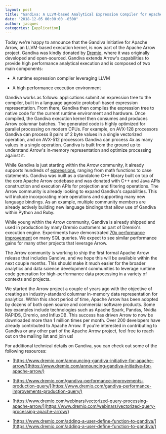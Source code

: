 ```yaml
---
layout: post
title: "Gandiva: A LLVM-based Analytical Expression Compiler for Apache Arrow"
date: "2018-12-05 00:00:00 -0500"
author: jacques
categories: [application]
---
```

<!--
{% comment %}
Licensed to the Apache Software Foundation (ASF) under one or more
contributor license agreements.  See the NOTICE file distributed with
this work for additional information regarding copyright ownership.
The ASF licenses this file to you under the Apache License, Version 2.0
(the "License"); you may not use this file except in compliance with
the License.  You may obtain a copy of the License at

http://www.apache.org/licenses/LICENSE-2.0

Unless required by applicable law or agreed to in writing, software
distributed under the License is distributed on an "AS IS" BASIS,
WITHOUT WARRANTIES OR CONDITIONS OF ANY KIND, either express or implied.
See the License for the specific language governing permissions and
limitations under the License.
{% endcomment %}
-->

Today we're happy to announce that the Gandiva Initiative for Apache Arrow, an
LLVM-based execution kernel, is now part of the Apache Arrow project. Gandiva
was kindly donated by [Dremio](https://www.dremio.com/), where it was
originally developed and open-sourced. Gandiva extends Arrow's capabilities to
provide high performance analytical execution and is composed of two main
components:

* A runtime expression compiler leveraging LLVM

* A high performance execution environment

Gandiva works as follows: applications submit an expression tree to the
compiler, built in a language agnostic protobuf-based expression
representation. From there, Gandiva then compiles the expression tree to native
code for the current runtime environment and hardware. Once compiled, the
Gandiva execution kernel then consumes and produces Arrow columnar batches. The
generated code is highly optimized for parallel processing on modern CPUs. For
example, on AVX-128 processors Gandiva can process 8 pairs of 2 byte values in
a single vectorized operation, and on AVX-512 processors Gandiva can process 4x
as many values in a single operation. Gandiva is built from the ground up to
understand Arrow's in-memory representation and optimize processing against it.

While Gandiva is just starting within the Arrow community, it already supports
hundreds of [expressions][1], ranging from math functions to case
statements. Gandiva was built as a standalone C++ library built on top of the
core Apache Arrow codebase and was donated with C++ and Java APIs construction
and execution APIs for projection and filtering operations. The Arrow community
is already looking to expand Gandiva's capabilities. This will include
incorporating more operations and supporting many new language bindings. As an
example, multiple community members are already actively building new language
bindings that allow use of Gandiva within Python and Ruby.

While young within the Arrow community, Gandiva is already shipped and used in
production by many Dremio customers as part of Dremio's execution
engine. Experiments have demonstrated [70x performance improvement][2] on many
SQL queries. We expect to see similar performance gains for many other projects
that leverage Arrow.

The Arrow community is working to ship the first formal Apache Arrow release
that includes Gandiva, and we hope this will be available within the next
couple months. This should make it much easier for the broader analytics and
data science development communities to leverage runtime code generation for
high-performance data processing in a variety of contexts and projects.

We started the Arrow project a couple of years ago with the objective of
creating an industry-standard columnar in-memory data representation for
analytics. Within this short period of time, Apache Arrow has been adopted by
dozens of both open source and commercial software products. Some key examples
include technologies such as Apache Spark, Pandas, Nvidia RAPIDS, Dremio, and
InfluxDB. This success has driven Arrow to now be downloaded more than 1
million times per month. Over 200 developers have already contributed to Apache
Arrow. If you're interested in contributing to Gandiva or any other part of the
Apache Arrow project, feel free to reach out on the mailing list and join us!

For additional technical details on Gandiva, you can check out some of the
following resources:

* [https://www.dremio.com/announcing-gandiva-initiative-for-apache-arrow/](https://www.dremio.com/announcing-gandiva-initiative-for-apache-arrow/)

* [https://www.dremio.com/gandiva-performance-improvements-production-query/](https://www.dremio.com/gandiva-performance-improvements-production-query/)

* [https://www.dremio.com/webinars/vectorized-query-processing-apache-arrow/](https://www.dremio.com/webinars/vectorized-query-processing-apache-arrow/)

* [https://www.dremio.com/adding-a-user-define-function-to-gandiva/](https://www.dremio.com/adding-a-user-define-function-to-gandiva/)

[1]: https://github.com/apache/arrow/blob/master/cpp/src/gandiva/function_registry.cc
[2]: https://www.dremio.com/gandiva-performance-improvements-production-query/